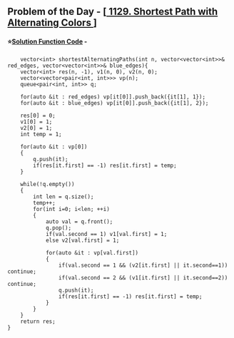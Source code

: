 ## Problem of the Day - [<a href="https://leetcode.com/problems/shortest-path-with-alternating-colors/description/"> 1129. Shortest Path with Alternating Colors </a>]


#### ⭐<ins>Solution Function Code</ins> -

        vector<int> shortestAlternatingPaths(int n, vector<vector<int>>& red_edges, vector<vector<int>>& blue_edges){
        vector<int> res(n, -1), v1(n, 0), v2(n, 0);
        vector<vector<pair<int, int>>> vp(n);
        queue<pair<int, int>> q;

        for(auto &it : red_edges) vp[it[0]].push_back({it[1], 1});
        for(auto &it : blue_edges) vp[it[0]].push_back({it[1], 2});

        res[0] = 0;
        v1[0] = 1;
        v2[0] = 1;
        int temp = 1;

        for(auto &it : vp[0])
        {
            q.push(it);
            if(res[it.first] == -1) res[it.first] = temp;
        }

        while(!q.empty())
        {
            int len = q.size();
            temp++;
            for(int i=0; i<len; ++i)
            {
                auto val = q.front();
                q.pop();
                if(val.second == 1) v1[val.first] = 1;
                else v2[val.first] = 1;

                for(auto &it : vp[val.first])
                {
                    if(val.second == 1 && (v2[it.first] || it.second==1)) continue;
                    if(val.second == 2 && (v1[it.first] || it.second==2)) continue;
                    q.push(it);                      
                    if(res[it.first] == -1) res[it.first] = temp;
                }
            }
        }
        return res;
    }


